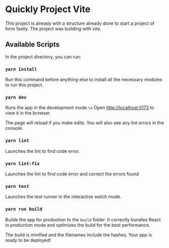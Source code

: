 # Quickly Project Vite

This project is already with a structure already done to start a project of form fastly.
The project was building with vite.

## Available Scripts

In the project directory, you can run:

### `yarn install`

Run this command before anything else to install all the necessary modules to run this project.

### `yarn dev`

Runs the app in the development mode.`\n`
Open [http://localhost:5173](http://localhost:5173) to view it in the browser.

The page will reload if you make edits.
You will also see any lint errors in the console.

### `yarn lint`

Launches the lint to find code error.

### `yarn lint:fix`

Launches the lint to find code error and correct the errors found

### `yarn test`

Launches the test runner in the interactive watch mode.

### `yarn run build`

Builds the app for production to the `build` folder.
It correctly bundles React in production mode and optimizes the build for the best performance.

The build is minified and the filenames include the hashes.
Your app is ready to be deployed!
